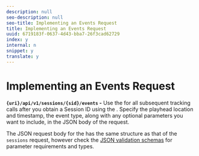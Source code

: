 ```yaml
---
description: null
seo-description: null
seo-title: Implementing an Events Request
title: Implementing an Events Request
uuid: 6719183f-0637-4d43-bba7-26f3cad62729
index: y
internal: n
snippet: y
translate: y
---
```


# Implementing an Events Request

<a id="section_pxc_gcy_lcb"></a>

**`{uri}/api/v1/sessions/{sid}/events` -** Use the [](../../media-collection-api/mc-api-ref/mc-api-events-req.md) for all subsequent tracking calls after you obtain a Session ID using the [](../../media-collection-api/mc-api-ref/mc-api-sessions-req.md). Specify the playhead location and timestamp, the event type, along with any optional parameters you want to include, in the JSON body of the request.

The JSON request body for the [](../../media-collection-api/mc-api-ref/mc-api-events-req.md) has the same structure as that of the `sessions` request, however check the [JSON validation schemas](#concept_rlq_nqp_qbb/section_cpy_3xc_mcb) for parameter requirements and types.
